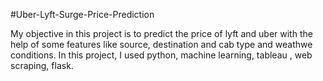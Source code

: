 #Uber-Lyft-Surge-Price-Prediction

My objective in this project is to predict the price of lyft and uber with the help of some features like source, destination and cab type and weathwe conditions. In this project, I used python, machine learning, tableau , web scraping, flask.
